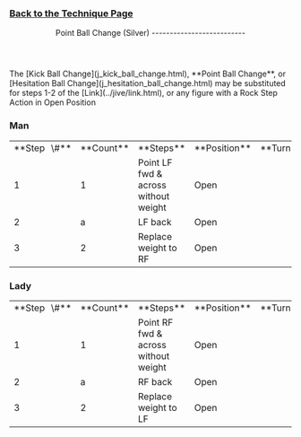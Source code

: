 ### [ Back to the Technique Page](../technique.html)

 <header>Point Ball Change (Silver)
--------------------------

 </header>The [Kick Ball Change](j_kick_ball_change.html), **Point Ball Change**, or [Hesitation Ball Change](j_hesitation_ball_change.html) may be substituted for steps 1-2 of the [Link](../jive/link.html), or any figure with a Rock Step Action in Open Position

### Man

 <table class="style1"> <tbody><tr> <td style="width:10%">**Step<span style="color:white">\_</span>\#**</td> <td style="width:10%">**Count**</td> <td style="width:30%">**Steps**</td> <td style="width:20%">**Position**</td> <td style="width:15%">**Turn**</td> <td style="width:15%; text-align:right">**Footwork**</td> </tr> <tr> <td>1</td> <td>1</td> <td>Point LF fwd &amp; across without weight</td> <td>Open</td> <td> </td> <td style="text-align:right">o/e of T</td> </tr> <tr> <td>2</td> <td>a</td> <td>LF back</td> <td>Open</td> <td> </td> <td style="text-align:right">B</td> </tr> <tr> <td>3</td> <td>2</td> <td>Replace weight to RF</td> <td>Open</td> <td> </td> <td style="text-align:right">BF</td> </tr> </tbody></table>

### Lady

 <table class="style1"> <tbody><tr> <td style="width:10%">**Step<span style="color:white">\_</span>\#**</td> <td style="width:10%">**Count**</td> <td style="width:30%">**Steps**</td> <td style="width:20%">**Position**</td> <td style="width:15%">**Turn**</td> <td style="width:15%; text-align:right">**Footwork**</td> </tr> <tr> <td>1</td> <td>1</td> <td>Point RF fwd &amp; across without weight</td> <td>Open</td> <td> </td> <td style="text-align:right">o/e of T</td> </tr> <tr> <td>2</td> <td>a</td> <td>RF back</td> <td>Open</td> <td> </td> <td style="text-align:right">B</td> </tr> <tr> <td>3</td> <td>2</td> <td>Replace weight to LF</td> <td>Open</td> <td> </td> <td style="text-align:right">BF</td> </tr> </tbody></table>
